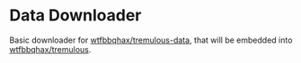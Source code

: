 # Data Downloader
Basic downloader for [wtfbbqhax/tremulous-data](https://github.com/wtfbbqhax/tremulous-data),  that will be embedded into [wtfbbqhax/tremulous](https://github.com/wtfbbqhax/tremulous).

